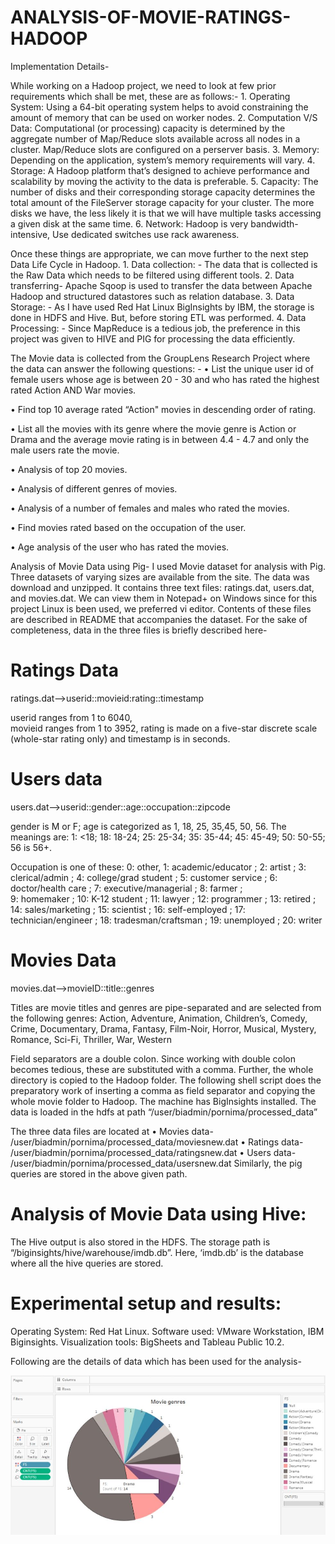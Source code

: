 # ANALYSIS-OF-MOVIE-RATINGS-HADOOP

Implementation Details- 
 
While working on a Hadoop project, we need to look at few prior requirements which shall be met, these are as follows:- 1. Operating System: Using a 64-bit operating system helps to avoid constraining the amount of memory that can be used on worker nodes. 2. Computation V/S Data: Computational (or processing) capacity is determined by the aggregate number of Map/Reduce slots available across all nodes in a cluster. Map/Reduce slots are configured on a perserver basis. 3. Memory: Depending on the application, system’s memory requirements will vary. 4. Storage: A Hadoop platform that’s designed to achieve performance and scalability by moving the activity to the data is preferable.  5.  Capacity: The number of disks and their corresponding storage capacity determines the total amount of the FileServer storage capacity for your cluster. The more disks we have, the less likely it is that we will have multiple tasks accessing a given disk at the same time.  6. Network:  Hadoop is very bandwidth-intensive, Use dedicated switches use rack awareness.  
 
Once these things are appropriate, we can move further to the next step Data Life Cycle in Hadoop. 1. Data collection: - The data that is collected is the Raw Data which needs to be filtered using different tools. 2. Data transferring- Apache Sqoop is used to transfer the data between Apache Hadoop and structured datastores such as relation database. 3. Data Storage: - As I have used Red Hat Linux BigInsights by IBM, the storage is done in HDFS and Hive. But, before storing ETL was performed. 4. Data Processing: - Since MapReduce is a tedious job, the preference in this project was given to HIVE and PIG for processing the data efficiently.  
 
 
 
The Movie data is collected from the GroupLens Research Project where the data can answer the following questions: - • List the unique user id of female users whose age is between 20 - 30 and who has rated the highest rated Action AND War movies. 
 
• Find top 10 average rated “Action" movies in descending order of rating. 
 
 
• List all the movies with its genre where the movie genre is Action or Drama and the average movie rating is in between 4.4 - 4.7 and only the male users rate the movie. 
 
• Analysis of top 20 movies. 
 
 
• Analysis of different genres of movies. 
 
• Analysis of a number of females and males who rated the movies. 
 
 
• Find movies rated based on the occupation of the user. 
 
• Age analysis of the user who has rated the movies. 
 
Analysis of Movie Data using Pig- I used Movie dataset for analysis with Pig. Three datasets of varying sizes are available from the site. The data was download and unzipped. It contains three text files: ratings.dat, users.dat, and movies.dat. We can view them in Notepad+ on Windows since for this project Linux is been used, we preferred vi editor. Contents of these files are described in README that accompanies the dataset. For the sake of completeness, data in the three files is briefly described here- 
 
# Ratings Data 
ratings.dat–>userid::movieid:rating::timestamp 
 
userid ranges from 1 to 6040,  
movieid ranges from 1 to 3952,  rating is made on a five-star discrete scale (whole-star rating only) and timestamp is in seconds. 
 

# Users data 
 
users.dat–>userid::gender::age::occupation::zipcode 
 
gender is M or F;  age is categorized as 1, 18, 25, 35,45, 50, 56.  The meanings are:  1: <18;  18: 18-24;  25: 25-34;  35: 35-44;  45: 45-49;  50: 50-55;  56 is 56+. 
 
Occupation is one of these:  0: other,  1: academic/educator ;  2: artist ;  3: clerical/admin ;  4: college/grad student ;  5: customer service ;  6: doctor/health care ;  7: executive/managerial ;  8: farmer ;  
9: homemaker ;  10: K-12 student ;  11: lawyer ;  12: programmer ;  13: retired ;  14: sales/marketing ;  15: scientist ;  16: self-employed ;  17: technician/engineer ;  18: tradesman/craftsman ;  19: unemployed ;  20: writer 
 
# Movies Data 
movies.dat–>movieID::title::genres 
 
Titles are movie titles and genres are pipe-separated and are selected from the following genres: Action, Adventure, Animation, Children’s, Comedy, Crime, Documentary, Drama, Fantasy, Film-Noir, Horror, Musical, Mystery, Romance, Sci-Fi, Thriller, War, Western 
 
Field separators are a double colon. Since working with double colon becomes tedious, these are substituted with a comma. Further, the whole directory is copied to the Hadoop folder. The following shell script does the preparatory work of inserting a comma as field separator and copying the whole movie folder to Hadoop. The machine has BigInsights installed.      The data is loaded in the hdfs at path        “/user/biadmin/pornima/processed_data” 
 
The three data files are located at  • Movies data- /user/biadmin/pornima/processed_data/moviesnew.dat • Ratings data- /user/biadmin/pornima/processed_data/ratingsnew.dat • Users data- /user/biadmin/pornima/processed_data/usersnew.dat Similarly, the pig queries are stored in the above given path. 

 
 
# Analysis of Movie Data using Hive: 
 
The Hive output is also stored in the HDFS. The storage path is “/biginsights/hive/warehouse/imdb.db”. Here, ‘imdb.db’ is the database where all the hive queries are stored.  
 
# Experimental setup and results: 
 
Operating System: Red Hat Linux. Software used: VMware Workstation, IBM Biginsights. Visualization tools: BigSheets and Tableau Public 10.2. 
 
Following are the details of data which has been used for the analysis-

![Movie Genres](https://github.com/PornimaBansode/ANALYSIS-OF-MOVIE-RATINGS-HADOOP/blob/master/testImage/Capture1.JPG)
 
